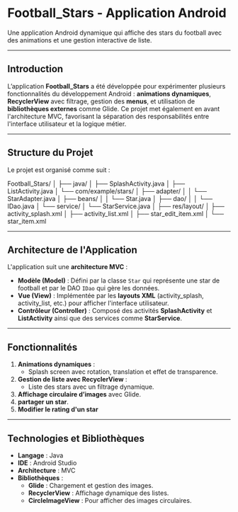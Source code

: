 # Football_Stars - Application Android  
Une application Android dynamique qui affiche des stars du football avec des animations et une gestion interactive de liste.  

---

## Introduction  
L’application **Football_Stars** a été développée pour expérimenter plusieurs fonctionnalités du développement Android : **animations dynamiques**, **RecyclerView** avec filtrage, gestion des **menus**, et utilisation de **bibliothèques externes** comme Glide. Ce projet met également en avant l'architecture MVC, favorisant la séparation des responsabilités entre l'interface utilisateur et la logique métier.  

---

## Structure du Projet  
Le projet est organisé comme suit :  

Football_Stars/ │ ├── java/
│ ├── SplashActivity.java
│ ├── ListActivity.java
│ └── com/example/stars/
│ ├── adapter/
│ │ └── StarAdapter.java
│ ├── beans/
│ │ └── Star.java
│ ├── dao/
│ │ └── IDao.java
│ └── service/
│ └── StarService.java
│ ├── res/layout/
│ ├── activity_splash.xml
│ ├── activity_list.xml
│ ├── star_edit_item.xml
│ └── star_item.xml

---

## Architecture de l'Application  
L'application suit une **architecture MVC** :  
- **Modèle (Model)** : Défini par la classe `Star` qui représente une star de football et par le DAO `IDao` qui gère les données.  
- **Vue (View)** : Implémentée par les **layouts XML** (activity_splash, activity_list, etc.) pour afficher l'interface utilisateur.  
- **Contrôleur (Controller)** : Composé des activités **SplashActivity** et **ListActivity** ainsi que des services comme **StarService**.

---

## Fonctionnalités  
1. **Animations dynamiques** :  
   - Splash screen avec rotation, translation et effet de transparence.  
2. **Gestion de liste avec RecyclerView** :  
   - Liste des stars avec un filtrage dynamique.    
3. **Affichage circulaire d’images** avec Glide.
4. **partager un star**.
5. **Modifier le rating d'un star**
     


---

## Technologies et Bibliothèques  
- **Langage** : Java  
- **IDE** : Android Studio  
- **Architecture** : MVC  
- **Bibliothèques** :  
  - **Glide** : Chargement et gestion des images.  
  - **RecyclerView** : Affichage dynamique des listes.  
  - **CircleImageView** : Pour afficher des images circulaires.  

